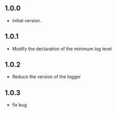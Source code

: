 ## 1.0.0

- Initial version.


## 1.0.1

- Modify the declaration of the minimum log level


## 1.0.2
- Reduce the version of the logger


## 1.0.3
- fix bug